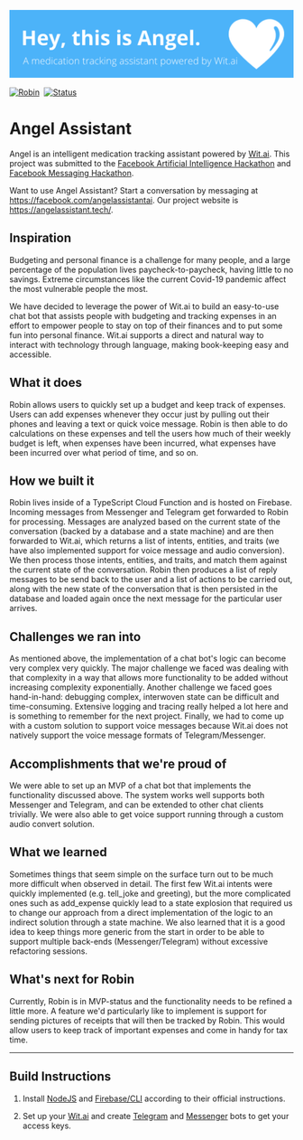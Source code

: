 ![](angel.png)

[![Robin](https://img.shields.io/badge/bot-angel-00B4FF.svg?style=for-the-badge)](https://robin.silentbyte.com)&nbsp;
[![Status](https://img.shields.io/badge/status-live-00B20E.svg?style=for-the-badge)](https://robin.silentbyte.com)&nbsp;

<!-- [![Donate](https://img.shields.io/badge/buy_me_coffee-donate-DFB217.svg?style=for-the-badge)](https://robin.silentbyte.com) -->

# Angel Assistant

Angel is an intelligent medication tracking assistant powered by [Wit.ai](https://wit.ai/). This project was submitted to the [Facebook Artificial Intelligence Hackathon](https://fbai2.devpost.com/) and [Facebook Messaging Hackathon](https://fbai2.devpost.com/).

Want to use Angel Assistant? Start a conversation by messaging at https://facebook.com/angelassistantai.
Our project website is https://angelassistant.tech/.

## Inspiration

Budgeting and personal finance is a challenge for many people, and a large percentage of the population lives paycheck-to-paycheck, having little to no savings. Extreme circumstances like the current Covid-19 pandemic affect the most vulnerable people the most.

We have decided to leverage the power of Wit.ai to build an easy-to-use chat bot that assists people with budgeting and tracking expenses in an effort to empower people to stay on top of their finances and to put some fun into personal finance. Wit.ai supports a direct and natural way to interact with technology through language, making book-keeping easy and accessible.

## What it does

Robin allows users to quickly set up a budget and keep track of expenses. Users can add expenses whenever they occur just by pulling out their phones and leaving a text or quick voice message. Robin is then able to do calculations on these expenses and tell the users how much of their weekly budget is left, when expenses have been incurred, what expenses have been incurred over what period of time, and so on.

## How we built it

Robin lives inside of a TypeScript Cloud Function and is hosted on Firebase. Incoming messages from Messenger and Telegram get forwarded to Robin for processing. Messages are analyzed based on the current state of the conversation (backed by a database and a state machine) and are then forwarded to Wit.ai, which returns a list of intents, entities, and traits (we have also implemented support for voice message and audio conversion). We then process those intents, entities, and traits, and match them against the current state of the conversation. Robin then produces a list of reply messages to be send back to the user and a list of actions to be carried out, along with the new state of the conversation that is then persisted in the database and loaded again once the next message for the particular user arrives.

## Challenges we ran into

As mentioned above, the implementation of a chat bot's logic can become very complex very quickly. The major challenge we faced was dealing with that complexity in a way that allows more functionality to be added without increasing complexity exponentially. Another challenge we faced goes hand-in-hand: debugging complex, interwoven state can be difficult and time-consuming. Extensive logging and tracing really helped a lot here and is something to remember for the next project. Finally, we had to come up with a custom solution to support voice messages because Wit.ai does not natively support the voice message formats of Telegram/Messenger.

## Accomplishments that we're proud of

We were able to set up an MVP of a chat bot that implements the functionality discussed above. The system works well supports both Messenger and Telegram, and can be extended to other chat clients trivially. We were also able to get voice support running through a custom audio convert solution.

## What we learned

Sometimes things that seem simple on the surface turn out to be much more difficult when observed in detail. The first few Wit.ai intents were quickly implemented (e.g. tell_joke and greeting), but the more complicated ones such as add_expense quickly lead to a state explosion that required us to change our approach from a direct implementation of the logic to an indirect solution through a state machine. We also learned that it is a good idea to keep things more generic from the start in order to be able to support multiple back-ends (Messenger/Telegram) without excessive refactoring sessions.

## What's next for Robin

Currently, Robin is in MVP-status and the functionality needs to be refined a little more. A feature we'd particularly like to implement is support for sending pictures of receipts that will then be tracked by Robin. This would allow users to keep track of important expenses and come in handy for tax time.

---

## Build Instructions

1. Install [NodeJS](https://nodejs.org/) and [Firebase/CLI](https://firebase.google.com/) according to their official instructions.

2. Set up your [Wit.ai](https://wit.ai/) and create [Telegram](https://core.telegram.org/bots) and [Messenger](https://developers.facebook.com/docs/messenger-platform/) bots to get your access keys.
